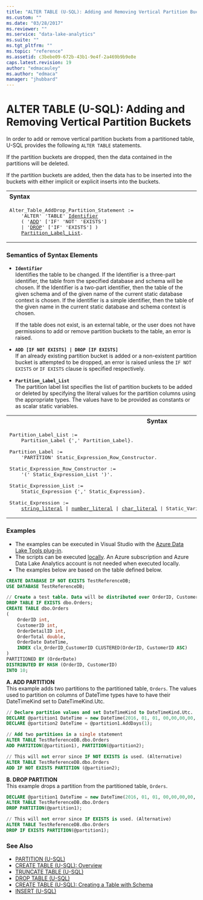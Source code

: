 ```yaml
---
title: "ALTER TABLE (U-SQL): Adding and Removing Vertical Partition Buckets | Microsoft Docs"
ms.custom: ""
ms.date: "03/28/2017"
ms.reviewer: ""
ms.service: "data-lake-analytics"
ms.suite: ""
ms.tgt_pltfrm: ""
ms.topic: "reference"
ms.assetid: c3bebe09-672b-43b1-9e4f-2a469b9b9e8e
caps.latest.revision: 19
author: "edmacauley"
ms.author: "edmaca"
manager: "jhubbard"
---
```

# ALTER TABLE (U-SQL): Adding and Removing Vertical Partition Buckets
In order to add or remove vertical partition buckets from a partitioned table, U-SQL provides the following `ALTER TABLE` statements.  
  
If the partition buckets are dropped, then the data contained in the partitions will be deleted.   
  
If the partition buckets are added, then the data has to be inserted into the buckets with either implicit or explicit inserts into the buckets.  

<table><th align="left">Syntax</th><tr><td><pre>
Alter_Table_AddDrop_Partition_Statement :=                                                               
    'ALTER' 'TABLE' <a href="#ident">Identifier</a>   
    ( '<a href="#add_drop">ADD</a>' ['IF' 'NOT' 'EXISTS']   
    | '<a href="#add_drop">DROP</a>' ['IF' 'EXISTS'] )  
    <a href="#partition_label_list">Partition_Label_List</a>.</pre></td></tr></table>

### Semantics of Syntax Elements  
-    <a name="ident"></a>**`Identifier`**   
Identifies the table to be changed. If the Identifier is a three-part identifier, the table from the specified database and schema will be chosen. If the Identifier is a two-part identifier, then the table of the given schema and of the given name of the current static database context is chosen. If the identifier is a simple identifier, then the table of the given name in the current static database and schema context is chosen.  
    
        If the table does not exist, is an external table, or the user does not have permissions to add or remove partition buckets to the table, an error is raised.  
  
-    <a name="add_drop"></a>**`ADD [IF NOT EXISTS] | DROP [IF EXISTS]`**  
    If an already existing partition bucket is added or a non-existent partition bucket is attempted to be dropped, an error is raised unless the `IF NOT EXISTS` or `IF EXISTS` clause is specified respectively.  
  
- <a name="partition_label_list"></a>**`Partition_Label_List`**  
The partition label list specifies the list of partition buckets to be added or deleted by specifying the literal values for the partition columns using the appropriate types. The values have to be provided as constants or as scalar static variables.
<table><th>Syntax</th><tr><td><pre>
Partition_Label_List :=                                                                             
    Partition_Label {',' Partition_Label}.<br />  
Partition_Label :=                                                              
    'PARTITION' Static_Expression_Row_Constructor.<br />  
Static_Expression_Row_Constructor := 
    '(' Static_Expression_List ')'.<br />      
Static_Expression_List := 
    Static_Expression {',' Static_Expression}.<br />  
Static_Expression := 
    <a href="textual-types-and-literals.md">string_literal</a> | <a href="numeric-types-and-literals.md">number_literal</a> | <a href="textual-types-and-literals.md">char_literal</a> | Static_Variable | binary_literal.
</pre></td></tr></table> 
  
### Examples
- The examples can be executed in Visual Studio with the [Azure Data Lake Tools plug-in](https://www.microsoft.com/download/details.aspx?id=49504).  
- The scripts can be executed [locally](https://docs.microsoft.com/azure/data-lake-analytics/data-lake-analytics-data-lake-tools-get-started#run-u-sql-locally).  An Azure subscription and Azure Data Lake Analytics account is not needed when executed locally.
- The examples below are based on the table defined below.  

```sql
CREATE DATABASE IF NOT EXISTS TestReferenceDB;
USE DATABASE TestReferenceDB; 

// Create a test table. Data will be distributed over OrderID, CustomerID and partitioned by OrderDate.
DROP TABLE IF EXISTS dbo.Orders;
CREATE TABLE dbo.Orders
(
    OrderID int,
    CustomerID int,
    OrderDetailID int,
    OrderTotal double,
    OrderDate DateTime,
    INDEX clx_OrderID_CustomerID CLUSTERED(OrderID, CustomerID ASC)
)
PARTITIONED BY (OrderDate)
DISTRIBUTED BY HASH (OrderID, CustomerID) 
INTO 10;
```

**A.    ADD PARTITION**   
This example adds two partitions to the partitioned table, `Orders`.  The values used to partition on columns of DateTime types have to have their DateTimeKind set to DateTimeKind.Utc.

```sql
// Declare partition values and set DateTimeKind to DateTimeKind.Utc.
DECLARE @partition1 DateTime = new DateTime(2016, 01, 01, 00,00,00,00, DateTimeKind.Utc);
DECLARE @partition2 DateTime = @partition1.AddDays(1);

// Add two partitions in a single statement
ALTER TABLE TestReferenceDB.dbo.Orders
ADD PARTITION(@partition1), PARTITION(@partition2);

// This will not error since IF NOT EXISTS is used. (Alternative)
ALTER TABLE TestReferenceDB.dbo.Orders
ADD IF NOT EXISTS PARTITION (@partition2);
```

**B.    DROP PARTITION**   
This example drops a partition from the partitioned table, `Orders`.

```sql
DECLARE @partition1 DateTime = new DateTime(2016, 01, 01, 00,00,00,00, DateTimeKind.Utc);
ALTER TABLE TestReferenceDB.dbo.Orders
DROP PARTITION(@partition1);

// This will not error since IF EXISTS is used. (Alternative)
ALTER TABLE TestReferenceDB.dbo.Orders
DROP IF EXISTS PARTITION(@partition1);
```
  
### See Also  
* [PARTITION (U-SQL)](partition-u-sql.md)  
* [CREATE TABLE (U-SQL): Overview](create-table-u-sql-overview.md)  
* [TRUNCATE TABLE (U-SQL)](truncate-table-u-sql.md)
* [DROP TABLE (U-SQL)](drop-table-u-sql.md) 
* [CREATE TABLE (U-SQL): Creating a Table with Schema](create-table-u-sql-creating-a-table-with-schema.md)  
* [INSERT (U-SQL)](insert-u-sql.md) 

